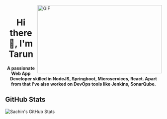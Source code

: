 
<img align="right" alt="GIF" src="https://raw.githubusercontent.com/urbanisierung/urbanisierung/master/that-was-more-work-than-i-thought.svg?raw=true" width="400" height="220" />

<h1 align="center">Hi there 👋, I'm Tarun</h1>

<h4 align="center">A passionate Web App Developer skilled in NodeJS, Springboot, Microservices, React. Apart from that I've also worked on DevOps tools like Jenkins, SonarQube.</h4>


 ## GitHub Stats

<img align="left" alt="Sachin's GitHub Stats" src="https://github-readme-stats.vercel.app/api?username=tarunsingh007" />

<!--
**Tarunsingh007/tarunsingh007** is a ✨ _special_ ✨ repository because its `README.md` (this file) appears on your GitHub profile.

Here are some ideas to get you started:

- 🔭 I’m currently working on ...
- 🌱 I’m currently learning ...
- 👯 I’m looking to collaborate on ...
- 🤔 I’m looking for help with ...
- 💬 Ask me about ...
- 📫 How to reach me: ...
- 😄 Pronouns: ...
- ⚡ Fun fact: ...
-->

